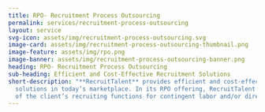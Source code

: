 ```yaml
---
title: RPO- Recruitment Process Outsourcing
permalink: services/recruitment-process-outsourcing
layout: service
svg-icon: assets/img/recruitment-process-outsourcing.svg
image-card: assets/img/recruitment-process-outsourcing-thumbnail.png
image-feature: assets/img/rpo.png
image-banner: assets/img/recruitment-process-outsourcing-banner.png
heading: RPO- Recruitment Process Outsourcing
sub-heading: Efficient and Cost-Effective Recruitment Solutions
short-description: "**RecruitTalent** provides efficient and cost-effective workforce
  solutions in today’s marketplace. In its RPO offering, RecruitTalent assumes management
  of the client’s recruiting functions for contingent labor and/or direct hire\n"
---
```


